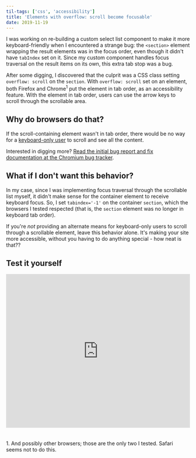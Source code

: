 ```yaml
---
til-tags: ['css', 'accessibility']
title: 'Elements with overflow: scroll become focusable'
date: 2019-11-19
---
```


I was working on re-building a custom select list component to make it more keyboard-friendly when I encountered a strange bug: the `<section>` element wrapping the result elements was in the focus order, even though it didn't have `tabIndex` set on it. Since my custom component handles focus traversal on the result items on its own, this extra tab stop was a bug.

After some digging, I discovered that the culprit was a CSS class setting `overflow: scroll` on the `section`. With `overflow: scroll` set on an element, both Firefox and Chrome<sup>1</sup> put the element in tab order, as an accessibility feature. With the element in tab order, users can use the arrow keys to scroll through the scrollable area. 

## Why do browsers do that?
If the scroll-containing element wasn't in tab order, there would be no way for a [keyboard-only user](https://webaccess.berkeley.edu/ask-pecan/keyboard-only) to scroll and see all the content. 

Interested in digging more? [Read the initial bug report and fix documentation at the Chromium bug tracker](https://bugs.chromium.org/p/chromium/issues/detail?id=585413). 


## What if I don't want this behavior?

In my case, since I was implementing focus traversal through the scrollable list myself, it didn't make sense for the container element to receive keyboard focus. So, I set `tabindex='-1'` on the container `section`, which the browsers I tested respected (that is, the `section` element was no longer in keyboard tab order).

If you're _not_ providing an alternate means for keyboard-only users to scroll through a scrollable element, leave this behavior alone. It's making your site more accessible, without you having to do anything special - how neat is that??

## Test it yourself

<div class="glitch-embed-wrap" style="height: 420px; width: 100%;">
  <iframe
    src="https://glitch.com/embed/#!/embed/summer-jumpsuit?path=index.html&previewSize=100"
    title="summer-jumpsuit on Glitch"
    allow="geolocation; microphone; camera; midi; vr; encrypted-media"
    style="height: 100%; width: 100%; border: 0;">
  </iframe>
</div>

<br> 
<br>
1. And possibly other browsers; those are the only two I tested. Safari seems not to do this.